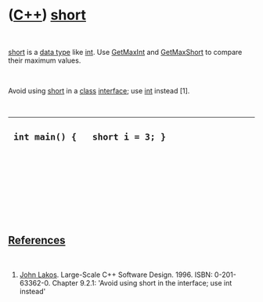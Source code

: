 



 

 

 

 

 

([C++](Cpp.htm)) [short](CppShort.htm)
======================================

 

[short](CppShort.htm) is a [data type](CppDataType.htm) like
[int](CppInt.htm). Use [GetMaxInt](CppGetMaxInt.htm) and
[GetMaxShort](CppGetMaxShort.htm) to compare their maximum values.

 

Avoid using [short](CppShort.htm) in a [class](CppClass.htm)
[interface](CppInterface.htm); use [int](CppInt.htm) instead \[1\].

 

  ----------------------------------
  ` int main() {   short i = 3; }`
  ----------------------------------

 

 

 

 

 

[References](CppReferences.htm)
-------------------------------

 

1.  [John Lakos](CppJohnLakos.htm). Large-Scale C++ Software Design.
    1996. ISBN: 0-201-63362-0. Chapter 9.2.1: 'Avoid using short in the
    interface; use int instead'

 

 

 

 

 





 



